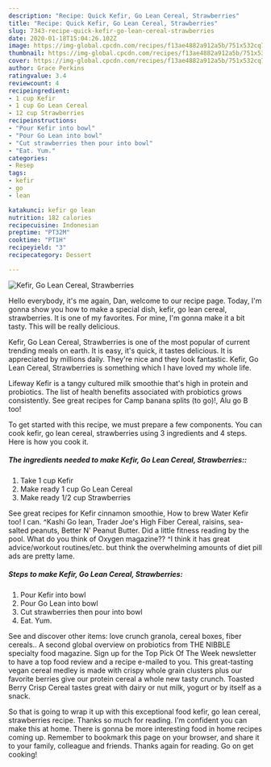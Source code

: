 ```yaml
---
description: "Recipe: Quick Kefir, Go Lean Cereal, Strawberries"
title: "Recipe: Quick Kefir, Go Lean Cereal, Strawberries"
slug: 7343-recipe-quick-kefir-go-lean-cereal-strawberries
date: 2020-01-18T15:04:26.102Z
image: https://img-global.cpcdn.com/recipes/f13ae4882a912a5b/751x532cq70/kefir-go-lean-cereal-strawberries-recipe-main-photo.jpg
thumbnail: https://img-global.cpcdn.com/recipes/f13ae4882a912a5b/751x532cq70/kefir-go-lean-cereal-strawberries-recipe-main-photo.jpg
cover: https://img-global.cpcdn.com/recipes/f13ae4882a912a5b/751x532cq70/kefir-go-lean-cereal-strawberries-recipe-main-photo.jpg
author: Grace Perkins
ratingvalue: 3.4
reviewcount: 4
recipeingredient:
- 1 cup Kefir
- 1 cup Go Lean Cereal
- 12 cup Strawberries
recipeinstructions:
- "Pour Kefir into bowl"
- "Pour Go Lean into bowl"
- "Cut strawberries then pour into bowl"
- "Eat. Yum."
categories:
- Resep
tags:
- kefir
- go
- lean

katakunci: kefir go lean
nutrition: 182 calories
recipecuisine: Indonesian
preptime: "PT32M"
cooktime: "PT1H"
recipeyield: "3"
recipecategory: Dessert

---
```



![Kefir, Go Lean Cereal, Strawberries](https://img-global.cpcdn.com/recipes/f13ae4882a912a5b/751x532cq70/kefir-go-lean-cereal-strawberries-recipe-main-photo.jpg)

Hello everybody, it's me again, Dan, welcome to our recipe page. Today, I'm gonna show you how to make a special dish, kefir, go lean cereal, strawberries. It is one of my favorites. For mine, I'm gonna make it a bit tasty. This will be really delicious.

Kefir, Go Lean Cereal, Strawberries is one of the most popular of current trending meals on earth. It is easy, it's quick, it tastes delicious. It is appreciated by millions daily. They're nice and they look fantastic. Kefir, Go Lean Cereal, Strawberries is something which I have loved my whole life.

Lifeway Kefir is a tangy cultured milk smoothie that&#39;s high in protein and probiotics. The list of health benefits associated with probiotics grows consistently. See great recipes for Camp banana splits (to go)!, Alu go B too!


To get started with this recipe, we must prepare a few components. You can cook kefir, go lean cereal, strawberries using 3 ingredients and 4 steps. Here is how you cook it.

##### The ingredients needed to make Kefir, Go Lean Cereal, Strawberries::

1. Take 1 cup Kefir
1. Make ready 1 cup Go Lean Cereal
1. Make ready 1/2 cup Strawberries


See great recipes for Kefir cinnamon smoothie, How to brew Water Kefir too! I can. ^Kashi Go lean, Trader Joe&#39;s High Fiber Cereal, raisins, sea-salted peanuts, Better N&#39; Peanut Butter. Did a little fitness reading by the pool. What do you think of Oxygen magazine?? ^I think it has great advice/workout routines/etc. but think the overwhelming amounts of diet pill ads are pretty lame. 

##### Steps to make Kefir, Go Lean Cereal, Strawberries:

1. Pour Kefir into bowl
1. Pour Go Lean into bowl
1. Cut strawberries then pour into bowl
1. Eat. Yum.


See and discover other items: love crunch granola, cereal boxes, fiber cereals.. A second global overview on probiotics from THE NIBBLE specialty food magazine. Sign up for the Top Pick Of The Week newsletter to have a top food review and a recipe e-mailed to you. This great-tasting vegan cereal medley is made with crispy whole grain clusters plus our favorite berries give our protein cereal a whole new tasty crunch. Toasted Berry Crisp Cereal tastes great with dairy or nut milk, yogurt or by itself as a snack. 

So that is going to wrap it up with this exceptional food kefir, go lean cereal, strawberries recipe. Thanks so much for reading. I'm confident you can make this at home. There is gonna be more interesting food in home recipes coming up. Remember to bookmark this page on your browser, and share it to your family, colleague and friends. Thanks again for reading. Go on get cooking!
